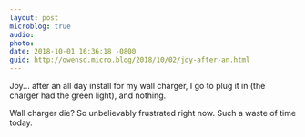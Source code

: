 ```yaml
---
layout: post
microblog: true
audio: 
photo: 
date: 2018-10-01 16:36:18 -0800
guid: http://owensd.micro.blog/2018/10/02/joy-after-an.html
---
```

Joy... after an all day install for my wall charger, I go to plug it in (the charger had the green light), and nothing. 

Wall charger die? So unbelievably frustrated right now. Such a waste of time today.
